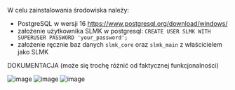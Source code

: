 W celu zainstalowania środowiska należy:
- PostgreSQL w wersji 16 https://www.postgresql.org/download/windows/
- założenie użytkownika SLMK w postgresql: `CREATE USER SLMK WITH SUPERUSER PASSWORD 'your_password';`
- założenie ręcznie baz danych `slmk_core` oraz `slmk_main` z właścicielem jako SLMK

DOKUMENTACJA (może się trochę różnić od faktycznej funkcjonalności)

![image](https://github.com/miloszvhs/SLMK/assets/47774971/c7de436c-4cc0-4161-b217-28fb512d3bb1)
![image](https://github.com/miloszvhs/SLMK/assets/47774971/d20bce6a-42f9-4367-ac9c-b1e6bc8b5463)
![image](https://github.com/miloszvhs/SLMK/assets/47774971/c54007a3-fd41-4ee1-a980-3259d1eb3aa2)
